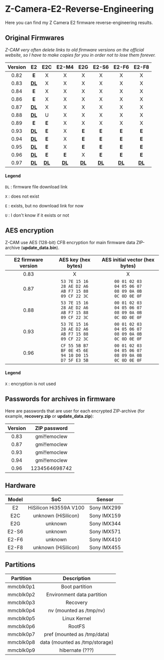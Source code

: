 # Z-Camera-E2-Reverse-Engineering
Here you can find my Z Camera E2 firmware reverse-engineering results.

## Original Firmwares

*Z-CAM very often delete links to old firmware versions on the official website, so I have to make copies for you in order not to lose them forever.*

| Version | E2 | E2C | E2-M4 | E2G | E2-S6 | E2-F6 | E2-F8 |
|:---:|:---:|:---:|:---:|:---:|:---:|:---:|:---:|
| 0.82 | **E** | X | X | X | X | X | X |
| 0.83 | [**DL**](https://drive.google.com/file/d/1jJrGkIRqN6eE69jOVe1uhc4U9xCBTOPn) | X | X | X | X | X | X |
| 0.84 | **E** | X | X | X | X | X | X |
| 0.86 | **E** | X | X | X | X | X | X |
| 0.87 | [**DL**](https://drive.google.com/file/d/1289_f3ajGz-suU9szCGJV_OVd_9r2uzm) | X | X | X | X | X | X |
| 0.88 | [**DL**](https://drive.google.com/file/d/1HfqmnN68fDevtR8M-nH95Obtq-OF6o2E) | U | X | X | X | X | X |
| 0.89 | **E** | **E** | X | X | X | X | X |
| 0.93 | [**DL**](https://drive.google.com/file/d/11YstktVFOt_yOj3CWSuSffHIsagfVKpt) | **E** | X | **E** | **E** | **E** | **E** |
| 0.94 | [**DL**](https://drive.google.com/file/d/1g2v4HXRimdkgN7cOArdvZeewZHafO5tc) | **E** | X | **E** | **E** | **E** | **E** |
| 0.95 | [**DL**](https://drive.google.com/file/d/1aTrBeZbWnp2k42D8fWuU3paYSE0iutyv) | **E** | X | **E** | **E** | **E** | **E** |
| 0.96 | [**DL**](https://drive.google.com/file/d/1DjjVKM5Oy5I5vOAyyXAKkuScftbOXqeZ) | **E** | **E** | X | **E** | **E** | **E** |
| 0.97 | [**DL**](https://drive.google.com/file/d/1igY1f6xUmuhEWwV6j8IypGeL-nhp4chF) | [**DL**](https://drive.google.com/file/d/10uI2smsQGYgBsFFAERJasMwDrE02VjMk) | [**DL**](https://drive.google.com/file/d/1Ddukjq3QJggGJDSvV0rqrvlCaAs3NNzM) | [**DL**](https://drive.google.com/file/d/1OQnNIiD_fmy5N6AXrPKu32hEZklG4N40) | [**DL**](https://drive.google.com/file/d/1imYk0DfRXVHeyqJJ1vggHLfdmRByJJOF) | [**DL**](https://drive.google.com/file/d/1DPGzTaCEEQyAnt7QU3MCifV6rjvAW5Zg) | [**DL**](https://drive.google.com/file/d/1HdtIaZ9XIFx5nFmEaK0Hehij6EVp-hzp) |

#### Legend

`DL` : firmware file download link

`X` : does not exist

`E` : exists, but no download link for now

`U` : I don't know if it exists or not

## AES encryption

Z-CAM use AES (128-bit) CFB encryption for main firmware data ZIP-archive (**update_data.bin**).

| E2 firmware version | AES key (hex bytes) | AES initial vector (hex bytes) |
|:---:|:---:|:---:|
| 0.83 | X | X |
| 0.87 | ```53 7E 15 16``` </br> ```28 AE D2 A6``` </br> ```AB F7 15 88``` </br> ```09 CF 22 3C``` | ```00 01 02 03``` </br> ```04 05 06 07``` </br> ```08 09 0A 0B``` </br> ```0C 0D 0E 0F``` |
| 0.88 | ```53 7E 15 16``` </br> ```28 AE D2 A6``` </br> ```AB F7 15 88``` </br> ```09 CF 22 3C``` | ```00 01 02 03``` </br> ```04 05 06 07``` </br> ```08 09 0A 0B``` </br> ```0C 0D 0E 0F``` |
| 0.93 | ```53 7E 15 16``` </br> ```28 AE D2 A6``` </br> ```AB F7 15 88``` </br> ```09 CF 22 3C``` | ```00 01 02 03``` </br> ```04 05 06 07``` </br> ```08 09 0A 0B``` </br> ```0C 0D 0E 0F``` |
| 0.96 | ```CF 55 5B B7``` </br> ```BF 0E 45 6E``` </br> ```94 10 D0 15``` </br> ```D7 5F E3 5B``` | ```00 01 02 03``` </br> ```04 05 06 07``` </br> ```08 09 0A 0B``` </br> ```0C 0D 0E 0F``` |

#### Legend

`X` : encryption is not used

## Passwords for archives in firmware

Here are passwords that are user for each encrypted ZIP-archive (for example, **recovery.zip** or **update_data.zip**):

| Version | ZIP password |
|:---:|:---:|
| 0.83 | gmi!!emoclew |
| 0.87 | gmi!!emoclew |
| 0.93 | gmi!!emoclew |
| 0.94 | gmi!!emoclew |
| 0.96 | 1234564698742 |

## Hardware

| Model | SoC | Sensor |
|:---:|:---:|:---:|
| E2 | HiSilicon Hi3559A V100 | Sony IMX299 |
| E2C | unknown (HiSilicon) | Sony IMX159 |
| E2G | unknown | Sony IMX344 |
| E2-S6 | unknown | Sony IMX571 |
| E2-F6 | unknown | Sony IMX410 |
| E2-F8 | unknown (HiSilicon) | Sony IMX455 |

## Partitions

| Partition | Description
|:---:|:---:|
| mmcblk0p1 | Boot partition |
| mmcblk0p2 | Environment data partition |
| mmcblk0p3 | Recovery |
| mmcblk0p4 | nv (mounted as /tmp/nv) |
| mmcblk0p5 | Linux Kernel |
| mmcblk0p6 | RootFS |
| mmcblk0p7 | pref (mounted as /tmp/data) |
| mmcblk0p8 | data (mounted as /tmp/storage) |
| mmcblk0p9 | hibernate (???) |
